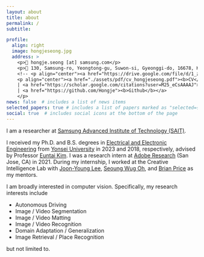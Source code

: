 ```yaml
---
layout: about
title: about
permalink: /
subtitle: 

profile:
  align: right
  image: hongjeseong.jpg
  address: >
    <p>📧 hongje.seong [at] samsung.com</p>
    <p>📍 130, Samsung-ro, Yeongtong-gu, Suwon-si, Gyeonggi-do, 16678, Korea
    <!-- <p align="center"><a href="https://drive.google.com/file/d/1_zTYfTYeUUrEp1YUK-G1YY_7ITcB6OR4/view?usp=sharing"><b>CV</b></a> -->
    <p align="center"><a href="./assets/pdf/cv_hongjeseong.pdf"><b>CV</b></a>
    | <a href="https://scholar.google.com/citations?user=M25_eCsAAAAJ"><b>Google Scholar</b></a>
    | <a href="https://github.com/Hongje"><b>Github</b></a>
    </p>
news: false  # includes a list of news items
selected_papers: true # includes a list of papers marked as "selected={true}"
social: true  # includes social icons at the bottom of the page
---
```

<p>I am a researcher at <a href="https://www.sait.samsung.co.kr">Samsung Advanced Institute of Technology (SAIT)</a>.</p>
<p>I received my Ph.D. and B.S. degrees in <a href="https://ee.yonsei.ac.kr/" target="_blank" rel="noopener">Electrical and Electronic Engineering</a> from <a href="https://yonsei.ac.kr/" target="_blank" rel="noopener">Yonsei University</a> in 2023 and 2018, respectively, advised by Professor <a href="https://cilab.yonsei.ac.kr">Euntai Kim</a>.
I was a research intern at <a href="https://research.adobe.com/" target="_blank" rel="noopener">Adobe Research</a> (San Jose, CA) in 2021. During my internship, I worked at the Creative Intelligence Lab with <a href="https://joonyoung-cv.github.io">Joon-Young Lee</a>, <a href="https://sites.google.com/view/seoungwugoh">Seoung Wug Oh</a>, and <a href="https://www.brianpricephd.com">Brian Price</a> as my mentors.</p>

<p>I am broadly interested in computer vision. Specifically, my research interests include
<ul>
<li>Autonomous Driving</li> 
<li>Image / Video Segmentation</li> 
<li>Image / Video Matting</li> 
<li>Image / Video Recognition</li>
<li>Domain Adaptation / Generalization</li>
<li>Image Retrieval / Place Recognition</li>
</ul>
but not limited to.</p>
